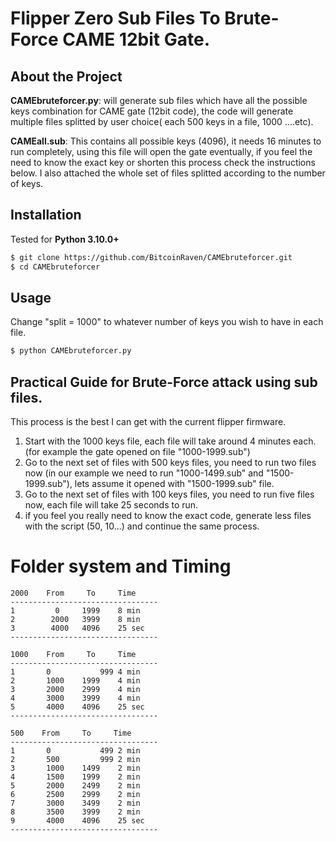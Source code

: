 # Flipper Zero Sub Files To Brute-Force CAME 12bit Gate.

## About the Project

**CAMEbruteforcer.py**: will generate sub files which have all the possible keys combination for CAME gate (12bit code), the code will generate multiple files splitted by user choice( each 500 keys in a file, 1000 ....etc). 

**CAMEall.sub**: This contains all possible keys (4096), it needs 16 minutes to run completely, using this file will open the gate eventually, if you feel the need to know the exact key or shorten this process check the instructions below. I also attached the whole set of files splitted according to the number of keys. 

## Installation

Tested for **Python 3.10.0+**

```bash
$ git clone https://github.com/BitcoinRaven/CAMEbruteforcer.git
$ cd CAMEbruteforcer
```

## Usage

Change "split = 1000" to whatever number of keys you wish to have in each file. 
```bash
$ python CAMEbruteforcer.py
```

## Practical Guide for Brute-Force attack using sub files. 
This process is the best I can get with the current flipper firmware. 

1. Start with the 1000 keys file, each file will take around 4 minutes each. (for example the gate opened on file "1000-1999.sub")
2. Go to the next set of files with 500 keys files, you need to run two files now (in our example we need to run  "1000-1499.sub" and "1500-1999.sub"), lets assume    it opened with "1500-1999.sub" file. 
3. Go to the next set of files with 100 keys files, you need to run five files now, each file will take 25 seconds to run. 
4. if you feel you really need to know the exact code, generate less files with the script (50, 10...) and continue the same process. 


# Folder system and Timing 
 
    2000    From     To     Time 
    ---------------------------------
    1	      0	  	1999	8 min
	2	     2000	3999	8 min
	3	     4000	4096	25 sec
    ---------------------------------

    1000    From     To     Time 
    ---------------------------------
	1	    0	    	999	4 min
	2	    1000	1999	4 min
	3	    2000	2999	4 min
	4	    3000	3999	4 min
	5	    4000	4096	25 sec
    ---------------------------------			
    
    500    From     To     Time 
    ---------------------------------  
    1	    0	    	499	2 min
	2	    500	    	999	2 min
	3	    1000	1499	2 min
	4	    1500	1999	2 min
	5	    2000	2499	2 min
	6	    2500	2999	2 min
	7	    3000	3499	2 min
	8	    3500	3999	2 min
	9	    4000	4096	25 sec
    ---------------------------------


